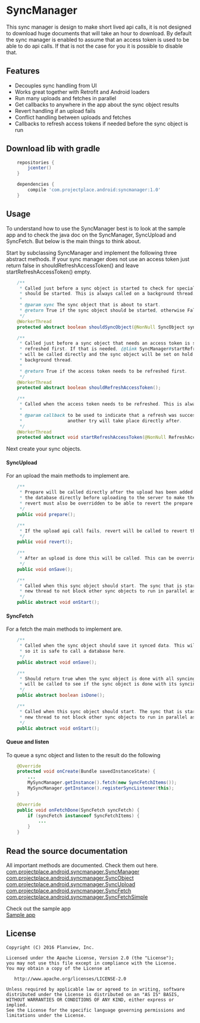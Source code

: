 # SyncManager
This sync manager is design to make short lived api calls, it is not designed to download huge documents that will take an hour to download.
By default the sync manager is enabled to assume that an access token is used to be able to do api calls. If that is not the case for
you it is possible to disable that.

## Features
* Decouples sync handling from UI
* Works great together with Retrofit and Android loaders
* Run many uploads and fetches in parallel
* Get callbacks to anywhere in the app about the sync object results
* Revert handling if an upload fails
* Conflict handling between uploads and fetches
* Callbacks to refresh access tokens if needed before the sync object is run

## Download lib with gradle

```gradle
    repositories {
        jcenter()
    }

    dependencies {
        compile 'com.projectplace.android:syncmanager:1.0'
    }
```

## Usage
To understand how to use the SyncManager best is to look at the sample app and to check the java doc on the SyncManager, SyncUpload and SyncFetch.
But below is the main things to think about.

Start by subclassing SyncManager and implement the following three abstract methods. If your sync manager does not use an access token just
return false in shouldRefreshAccessToken() and leave startRefreshAccessToken() empty.

```java
    /**
     * Called just before a sync object is started to check for special conditions if the sync object
     * should be started. This is always called on a background thread.
     *
     * @param sync The sync object that is about to start.
     * @return True if the sync object should be started, otherwise False.
     */
    @WorkerThread
    protected abstract boolean shouldSyncObject(@NonNull SyncObject sync);

    /**
     * Called just before a sync object that needs an access token is started to check if the access token needs to be
     * refreshed first. If that is needed, {@link SyncManager#startRefreshAccessToken(RefreshAccessTokenCallback callback)}
     * will be called directly and the sync object will be set on hold until that is done. This is always called on a
     * background thread.
     *
     * @return True if the access token needs to be refreshed first.
     */
    @WorkerThread
    protected abstract boolean shouldRefreshAccessToken();

    /**
     * Called when the access token needs to be refreshed. This is always called on a background thread.
     *
     * @param callback to be used to indicate that a refresh was successful or not. If the refresh failed
     *                 another try will take place directly after.
     */
    @WorkerThread
    protected abstract void startRefreshAccessToken(@NonNull RefreshAccessTokenCallback callback);
```

Next create your sync objects.
#### SyncUpload
For an upload the main methods to implement are.
```java
    /**
     * Prepare will be called directly after the upload has been added to the sync manager. This can be overridden to update
     * the database directly before uploading to the server to make the UI update immediately. If prepare is overridden,
     * revert must also be overridden to be able to revert the prepare changes if the api call fails.
     */
    public void prepare();

    /**
     * If the upload api call fails, revert will be called to revert the prepare operations that was executed before the api call.
     */
    public void revert();

    /**
     * After an upload is done this will be called. This can be overridden if any database operations is needed after the upload.
     */
    public void onSave();

    /**
     * Called when this sync object should start. The sync that is started should always be started on a
     * new thread to not block other sync objects to run in parallel as this is called from the sync loop thread.
     */
    public abstract void onStart();
```

#### SyncFetch
For a fetch the main methods to implement are.
```java
    /**
     * Called when the sync object should save it synced data. This will always be called on a background thread
     * so it is safe to call a database here.
     */
    public abstract void onSave();

    /**
     * Should return true when the sync object is done with all syncing. After {@link #checkIfDone()} has been called this
     * will be called to see if the sync object is done with its syncing.
     */
    public abstract boolean isDone();

    /**
     * Called when this sync object should start. The sync that is started should always be started on a
     * new thread to not block other sync objects to run in parallel as this is called from the sync loop thread.
     */
    public abstract void onStart();
```

#### Queue and listen
To queue a sync object and listen to the result do the following
```java
    @Override
    protected void onCreate(Bundle savedInstanceState) {
        ...
        MySyncManager.getInstance().fetch(new SyncFetchItems());
        MySyncManager.getInstance().registerSyncListener(this);
    }

    @Override
    public void onFetchDone(SyncFetch syncFetch) {
        if (syncFetch instanceof SyncFetchItems) {
            ...
        }
    }
```

## Read the source documentation
All important methods are documented. Check them out here.<br/>
[com.projectplace.android.syncmanager.SyncManager](https://github.com/Projectplace/AndroidSyncManager/blob/master/syncmanager/src/main/java/com/projectplace/android/syncmanager/SyncManager.java)<br/>
[com.projectplace.android.syncmanager.SyncObject](https://github.com/Projectplace/AndroidSyncManager/blob/master/syncmanager/src/main/java/com/projectplace/android/syncmanager/SyncObject.java)<br/>
[com.projectplace.android.syncmanager.SyncUpload](https://github.com/Projectplace/AndroidSyncManager/blob/master/syncmanager/src/main/java/com/projectplace/android/syncmanager/SyncUpload.java)<br/>
[com.projectplace.android.syncmanager.SyncFetch](https://github.com/Projectplace/AndroidSyncManager/blob/master/syncmanager/src/main/java/com/projectplace/android/syncmanager/SyncFetch.java)<br/>
[com.projectplace.android.syncmanager.SyncFetchSimple](https://github.com/Projectplace/AndroidSyncManager/blob/master/syncmanager/src/main/java/com/projectplace/android/syncmanager/SyncFetchSimple.java)<br/>

Check out the sample app<br/>
[Sample app](https://github.com/Projectplace/AndroidSyncManager/tree/master/sample/src/main/java/com/projectplace/android/syncmanager/sample)<br/>

## License
    Copyright (C) 2016 Planview, Inc.

    Licensed under the Apache License, Version 2.0 (the "License");
    you may not use this file except in compliance with the License.
    You may obtain a copy of the License at

       http://www.apache.org/licenses/LICENSE-2.0

    Unless required by applicable law or agreed to in writing, software
    distributed under the License is distributed on an "AS IS" BASIS,
    WITHOUT WARRANTIES OR CONDITIONS OF ANY KIND, either express or implied.
    See the License for the specific language governing permissions and
    limitations under the License.
